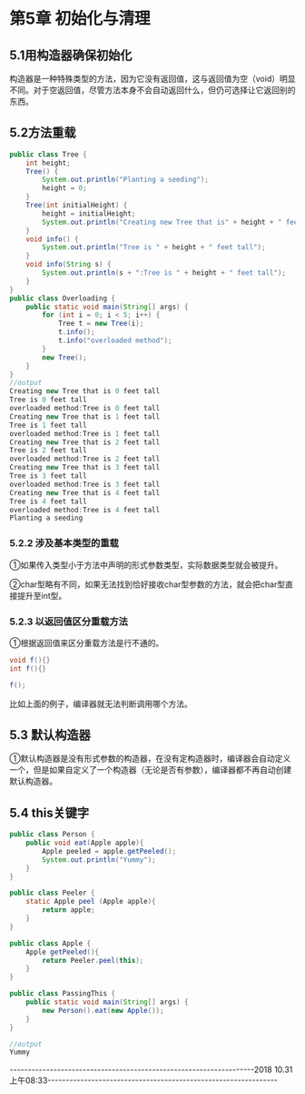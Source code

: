 # 第5章 初始化与清理

## 5.1用构造器确保初始化

​	构造器是一种特殊类型的方法，因为它没有返回值，这与返回值为空（void）明显不同。对于空返回值，尽管方法本身不会自动返回什么，但仍可选择让它返回别的东西。



## 5.2方法重载

```java
public class Tree {
    int height;
    Tree() {
        System.out.println("Planting a seeding");
        height = 0;
    }
    Tree(int initialHeight) {
        height = initialHeight;
        System.out.println("Creating new Tree that is" + height + " feet tall");
    }
    void info() {
        System.out.println("Tree is " + height + " feet tall");
    }
    void info(String s) {
        System.out.println(s + ":Tree is " + height + " feet tall");
    }
}
public class Overloading {
    public static void main(String[] args) {
        for (int i = 0; i < 5; i++) {
            Tree t = new Tree(i);
            t.info();
            t.info("overloaded method");
        }
        new Tree();
    }
}
//output
Creating new Tree that is 0 feet tall
Tree is 0 feet tall
overloaded method:Tree is 0 feet tall
Creating new Tree that is 1 feet tall
Tree is 1 feet tall
overloaded method:Tree is 1 feet tall
Creating new Tree that is 2 feet tall
Tree is 2 feet tall
overloaded method:Tree is 2 feet tall
Creating new Tree that is 3 feet tall
Tree is 3 feet tall
overloaded method:Tree is 3 feet tall
Creating new Tree that is 4 feet tall
Tree is 4 feet tall
overloaded method:Tree is 4 feet tall
Planting a seeding

```



### 5.2.2 涉及基本类型的重载

①如果传入类型小于方法中声明的形式参数类型，实际数据类型就会被提升。

②char型略有不同，如果无法找到恰好接收char型参数的方法，就会把char型直接提升至int型。

### 5.2.3 以返回值区分重载方法

①根据返回值来区分重载方法是行不通的。

```java
void f(){}
int f(){}

f();
```

比如上面的例子，编译器就无法判断调用哪个方法。

## 5.3 默认构造器

①默认构造器是没有形式参数的构造器，在没有定构造器时，编译器会自动定义一个，但是如果自定义了一个构造器（无论是否有参数），编译器都不再自动创建默认构造器。

## 5.4 this关键字

```java
public class Person {
    public void eat(Apple apple){
        Apple peeled = apple.getPeeled();
        System.out.println("Yummy");
    }
}

public class Peeler {
    static Apple peel (Apple apple){
        return apple;
    }
}

public class Apple {
    Apple getPeeled(){
        return Peeler.peel(this);
    }
}

public class PassingThis {
    public static void main(String[] args) {
        new Person().eat(new Apple());
    }
}

//output
Yummy
```



-------------------------------------------------------------------2018 10.31 上午08:33---------------------------------------------------------------